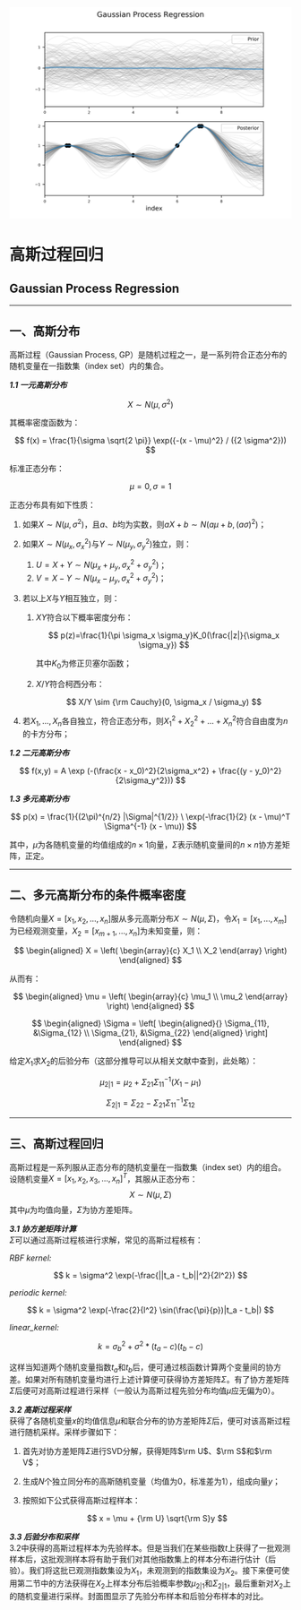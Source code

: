 <script type="text/x-mathjax-config">
    MathJax.Hub.Config({
      tex2jax: {
        skipTags: ['script', 'noscript', 'style', 'textarea', 'pre'],
        inlineMath: [['$','$']]
      }
    });
</script>
<script src="https://cdn.mathjax.org/mathjax/latest/MathJax.js?config=TeX-AMS-MML_HTMLorMML" type="text/javascript"></script>


![封面](graph/prior_vs_posterior.png)

# 高斯过程回归
##  Gaussian Process Regression


***
## 一、高斯分布

高斯过程（Gaussian Process, GP）是随机过程之一，是一系列符合正态分布的随机变量在一指数集（index set）内的集合。

***1.1 一元高斯分布***  

$$
X \sim N(\mu, \sigma^2)
$$

其概率密度函数为：

$$
f(x) = \frac{1}{\sigma \sqrt{2 \pi}} \exp({-(x - \mu)^2} / ({2 \sigma^2}))
$$

标准正态分布：

$$
\mu = 0, \sigma = 1
$$

正态分布具有如下性质：

1. 如果$X \sim N(\mu, \sigma^2)$，且$a$、$b$均为实数，则$aX + b \sim N(a \mu + b, (a \sigma)^2)$；

2. 如果$X \sim N(\mu_x, \sigma_x^2)$与$Y \sim N(\mu_y, \sigma_y^2)$独立，则：

   1. $U = X + Y \sim N(\mu_x + \mu_y, \sigma_x^2 + \sigma_y^2)$；
   2. $V = X - Y \sim N(\mu_x - \mu_y, \sigma_x^2 + \sigma_y^2)$；

3. 若以上$X$与$Y$相互独立，则：

   1. $XY$符合以下概率密度分布：

      $$
      p(z)=\frac{1}{\pi \sigma_x \sigma_y}K_0(\frac{|z|}{\sigma_x \sigma_y})
      $$

      其中$K_0$为修正贝塞尔函数；

   2. $X/Y$符合柯西分布：

      $$
      X/Y \sim {\rm Cauchy}(0, \sigma_x / \sigma_y)
      $$

4. 若$X_1, ..., X_n$各自独立，符合正态分布，则$X_1^2 + X_2^2 + ... + X_n^2$符合自由度为$n$的卡方分布；


***1.2 二元高斯分布***

$$
f(x,y) = A \exp (-(\frac{x - x_0)^2}{2\sigma_x^2} + \frac{(y - y_0)^2}{2\sigma_y^2}))
$$

***1.3 多元高斯分布***

$$
p(x) = \frac{1}{(2\pi)^{n/2} |\Sigma|^{1/2}} \ \exp(-\frac{1}{2} (x - \mu)^T \Sigma^{-1} (x - \mu))
$$

其中，$\mu$为各随机变量的均值组成的$n \times 1$向量，$\Sigma$表示随机变量间的$n \times n$协方差矩阵，正定。


***
## 二、多元高斯分布的条件概率密度

令随机向量$X = [x_1, x_2, ..., x_n]$服从多元高斯分布$X \sim N(\mu, \Sigma)$，令$X_1 = [x_1, ..., x_m]$为已经观测变量，$X_2 = [x_{m+1}, ..., x_n]$为未知变量，则：

$$
\begin{aligned}
X = \left(
	\begin{array}{c}
	X_1 \\
	X_2
	\end{array}
\right)
\end{aligned}
$$

从而有：

$$
\begin{aligned}
\mu = \left(
	\begin{array}{c}
	\mu_1 \\
	\mu_2
	\end{array}
\right)
\end{aligned}
$$

$$
\begin{aligned}
\Sigma = \left[
	\begin{aligned}{}
	\Sigma_{11}, &\Sigma_{12} \\
	\Sigma_{21}, &\Sigma_{22}
	\end{aligned}
\right]
\end{aligned}
$$

给定$X_1$求$X_2$的后验分布（这部分推导可以从相关文献中查到，此处略）：

$$
\mu_{2|1} = \mu_2 + \Sigma_{21} \Sigma_{11}^{-1}(X_1 - \mu_1)
$$

$$
\Sigma_{2|1} = \Sigma_{22} - \Sigma_{21} \Sigma_{11}^{-1} \Sigma_{12}
$$


***
## 三、高斯过程回归

高斯过程是一系列服从正态分布的随机变量在一指数集（index set）内的组合。设随机变量$X = [x_1, x_2, x_3, ..., x_n]^T$，其服从正态分布：
$$
X \sim N(\mu, \Sigma)
$$
其中$\mu$为均值向量，$\Sigma$为协方差矩阵。


***3.1 协方差矩阵计算***  
$\Sigma$可以通过高斯过程核进行求解，常见的高斯过程核有：

*RBF kernel:*

$$
k = \sigma^2 \exp(-\frac{||t_a - t_b||^2}{2l^2})
$$

*periodic kernel:*

$$
k = \sigma^2 \exp(-\frac{2}{l^2} \sin(\frac{\pi}{p})|t_a - t_b|)
$$

*linear_kernel:*

$$
k = \sigma_b^2 + \sigma^2 * (t_a - c)(t_b - c)
$$

这样当知道两个随机变量指数$t_a$和$t_b$后，便可通过核函数计算两个变量间的协方差。如果对所有随机变量均进行上述计算便可获得协方差矩阵$\Sigma$。有了协方差矩阵$\Sigma$后便可对高斯过程进行采样（一般认为高斯过程先验分布均值$\mu$应无偏为0）。



***3.2 高斯过程采样***  
获得了各随机变量$x$的均值信息$\mu$和联合分布的协方差矩阵$\Sigma$后，便可对该高斯过程进行随机采样。采样步骤如下：

1. 首先对协方差矩阵$\Sigma$进行SVD分解，获得矩阵$\rm U$、$\rm S$和$\rm V$；

2. 生成$N$个独立同分布的高斯随机变量（均值为0，标准差为1），组成向量$y$；

3. 按照如下公式获得高斯过程样本：

   $$
   x = \mu + {\rm U} \sqrt{\rm S}y
   $$


***3.3 后验分布和采样***  
3.2中获得的高斯过程样本为先验样本。但是当我们在某些指数$t$上获得了一批观测样本后，这批观测样本将有助于我们对其他指数集上的样本分布进行估计（后验）。我们将这批已观测指数集设为$X_1$，未观测到的指数集设为$X_2$。接下来便可使用第二节中的方法获得在$X_2$上样本分布后验概率参数$\mu_{2|1}$和$\Sigma_{2|1}$，最后重新对$X_2$上的随机变量进行采样。封面图显示了先验分布样本和后验分布样本的对比。
